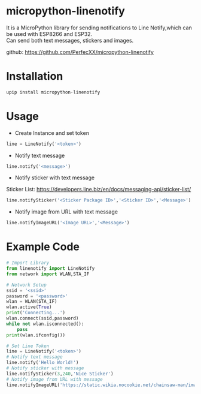 # micropython-linenotify
It is a MicroPython library for sending notifications to Line Notify,which can be used with ESP8266 and ESP32.     
Can send both text messages, stickers and images.

github: https://github.com/PerfecXX/micropython-linenotify

# Installation 
```python
upip install micropython-linenotify
```

# Usage 
- Create Instance and set token
```python
line = LineNotify('<token>')
```
- Notify text message
```python
line.notify('<message>')
```
- Notify sticker with text message

Sticker List: https://developers.line.biz/en/docs/messaging-api/sticker-list/ 
```python
line.notifySticker('<Sticker Package ID>','<Sticker ID>','<Message>')
```
- Notify image from URL with text message
```python
line.notifyImageURL('<Image URL>','<Message>')
```

# Example Code
```python
# Import Library
from linenotify import LineNotify
from network import WLAN,STA_IF

# Network Setup
ssid = '<ssid>'
password = '<password>'
wlan = WLAN(STA_IF)
wlan.active(True)
print('Connecting...')
wlan.connect(ssid,password)
while not wlan.isconnected():
    pass
print(wlan.ifconfig())

# Set Line Token 
line = LineNotify('<token>')
# Notify text message 
line.notify('Hello World!')
# Notify sticker with message
line.notifySticker(3,240,'Nice Sticker')
# Notify image from URL with message
line.notifyImageURL('https://static.wikia.nocookie.net/chainsaw-man/images/1/1b/Pochita.PNG','Pochita')

```
